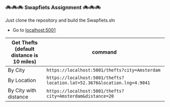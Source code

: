 ### 🚲🚲🚲 Swapfiets Assignment 🚲🚲🚲

Just clone the repository and build the Swapfiets.sln


- Go to [localhost:5001](http://localhost:5001)

| Get Thefts (default distance is 10 miles)           | command                                             |
| ---------             | -------                                             |
| By City               | `https://localhost:5001/thefts?city=Amsterdam`      |
| By Location           | `https://localhost:5001/thefts?location.lat=52.3676&location.lng=4.9041` |
| By City with distance | `https://localhost:5001/thefts?city=Amsterdam&distance=20`      |
